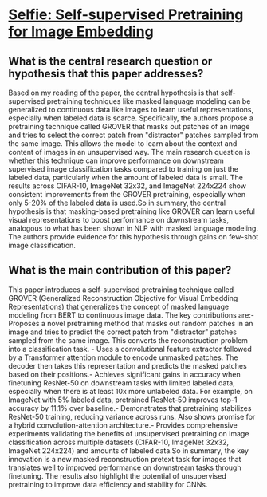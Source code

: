 # [Selfie: Self-supervised Pretraining for Image Embedding](https://arxiv.org/abs/1906.02940)

## What is the central research question or hypothesis that this paper addresses?

Based on my reading of the paper, the central hypothesis is that self-supervised pretraining techniques like masked language modeling can be generalized to continuous data like images to learn useful representations, especially when labeled data is scarce. Specifically, the authors propose a pretraining technique called GROVER that masks out patches of an image and tries to select the correct patch from "distractor" patches sampled from the same image. This allows the model to learn about the context and content of images in an unsupervised way. The main research question is whether this technique can improve performance on downstream supervised image classification tasks compared to training on just the labeled data, particularly when the amount of labeled data is small. The results across CIFAR-10, ImageNet 32x32, and ImageNet 224x224 show consistent improvements from the GROVER pretraining, especially when only 5-20% of the labeled data is used.So in summary, the central hypothesis is that masking-based pretraining like GROVER can learn useful visual representations to boost performance on downstream tasks, analogous to what has been shown in NLP with masked language modeling. The authors provide evidence for this hypothesis through gains on few-shot image classification.


## What is the main contribution of this paper?

This paper introduces a self-supervised pretraining technique called GROVER (Generalized Reconstruction Objective for Visual Embedding Representations) that generalizes the concept of masked language modeling from BERT to continuous image data. The key contributions are:- Proposes a novel pretraining method that masks out random patches in an image and tries to predict the correct patch from "distractor" patches sampled from the same image. This converts the reconstruction problem into a classification task. - Uses a convolutional feature extractor followed by a Transformer attention module to encode unmasked patches. The decoder then takes this representation and predicts the masked patches based on their positions.- Achieves significant gains in accuracy when finetuning ResNet-50 on downstream tasks with limited labeled data, especially when there is at least 10x more unlabeled data. For example, on ImageNet with 5% labeled data, pretrained ResNet-50 improves top-1 accuracy by 11.1% over baseline.- Demonstrates that pretraining stabilizes ResNet-50 training, reducing variance across runs. Also shows promise for a hybrid convolution-attention architecture.- Provides comprehensive experiments validating the benefits of unsupervised pretraining on image classification across multiple datasets (CIFAR-10, ImageNet 32x32, ImageNet 224x224) and amounts of labeled data.So in summary, the key innovation is a new masked reconstruction pretext task for images that translates well to improved performance on downstream tasks through finetuning. The results also highlight the potential of unsupervised pretraining to improve data efficiency and stability for CNNs.
